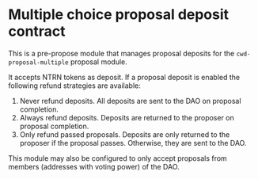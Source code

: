 # Multiple choice proposal deposit contract

This is a pre-propose module that manages proposal deposits for the
`cwd-proposal-multiple` proposal module.

It accepts NTRN tokens as deposit. If a proposal deposit is enabled
the following refund strategies are available:

1. Never refund deposits. All deposits are sent to the DAO on proposal
   completion.
2. Always refund deposits. Deposits are returned to the proposer on
   proposal completion.
3. Only refund passed proposals. Deposits are only returned to the
   proposer if the proposal passes. Otherwise, they are sent to the
   DAO.

This module may also be configured to only accept proposals from
members (addresses with voting power) of the DAO.

